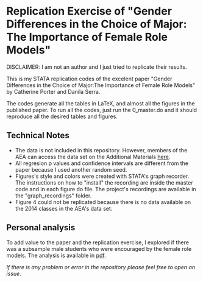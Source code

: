 # Replication Exercise of "Gender Differences in the Choice of Major: The Importance of Female Role Models"

DISCLAIMER: I am not an author and I just tried to replicate their results.

This is my STATA replication codes of the excelent paper "Gender Differences in the Choice of Major:The Importance of Female Role Models" by Catherine Porter and Danila Serra. 

The codes generate all the tables in LaTeX, and almost all the figures in the published paper. To run all the codes, just run the 0_master.do and it should reproduce all the desired tables and figures.

## Technical Notes

- The data is not included in this repository. However, members of the AEA can access the data set on the Additional Materials [here](https://www.aeaweb.org/articles?id=10.1257/app.20180426).
- All regresion p values and confidence intervals are different from the paper because I used another random seed.
- Figures's style and colors were created with STATA's graph recorder. The instructions on how to "install" the recording are inside the master code and in each figure do file. The project's recordings are available in the "graph_recordings" folder.
- Figure 4 could not be replicated because there is no data available on the 2014 classes in the AEA's data set.

## Personal analysis

To add value to the paper and the replication exercise, I explored if there was a subsample male students who were encouraged by the female role models. The analysis is available in [pdf](https://jjgecon.github.io/assets/resources/Porter_Serra_rep_add_a.pdf).

*If there is any problem or error in the repository please feel free to open an issue*.

